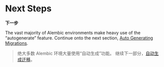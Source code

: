 # Next Steps

**下一步**

[Auto Generating Migrations]: /zh/01_auto_generating_migrations.md
[自动生成迁移]: /zh/01_auto_generating_migrations.md

The vast majority of Alembic environments make heavy use of the “autogenerate” feature. Continue onto the next section, [Auto Generating Migrations].

> 绝大多数 Alembic 环境大量使用“自动生成”功能。 继续下一部分，[自动生成迁移]。
